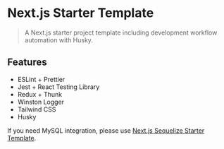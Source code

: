 # Next.js Starter Template

> A Next.js starter project template including development workflow automation with Husky.

## Features

- ESLint + Prettier
- Jest + React Testing Library
- Redux + Thunk
- Winston Logger
- Tailwind CSS
- Husky

If you need MySQL integration, please use [Next.js Sequelize Starter Template](https://github.com/alexrusin/nextjs-starter-sequelize).

